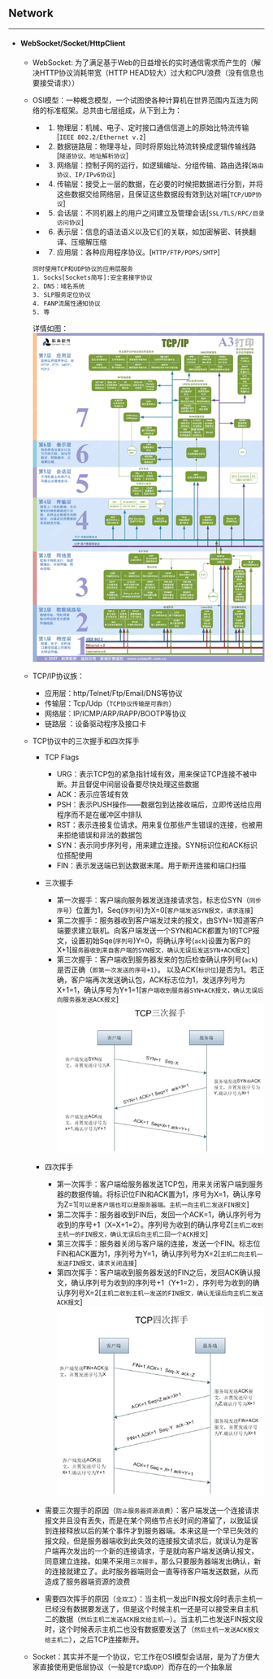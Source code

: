 ## Network
---

+ #### WebSocket/Socket/HttpClient
	+ WebSocket: 为了满足基于Web的日益增长的实时通信需求而产生的（解决HTTP协议消耗带宽（HTTP HEAD较大）过大和CPU浪费（没有信息也要接受请求））
	+ OSI模型：一种概念模型，一个试图使各种计算机在世界范围内互连为网络的标准框架。总共由七层组成，从下到上为：
		+ 1. 物理层：机械、电子、定时接口通信信道上的原始比特流传输[`IEEE 802.2/Ethernet v.2`]
		+ 2. 数据链路层：物理寻址，同时将原始比特流转换成逻辑传输线路[`隧道协议、地址解析协议`]
		+ 3. 网络层：控制子网的运行，如逻辑编址、分组传输、路由选择[`路由协议、IP/IPv6协议`]
		+ 4. 传输层：接受上一层的数据，在必要的时候把数据进行分割，并将这些数据交给网络层，且保证这些数据段有效到达对端[`TCP/UDP协议`]
		+ 5. 会话层：不同机器上的用户之间建立及管理会话[`SSL/TLS/RPC/目录访问协议`]
		+ 6. 表示层：信息的语法语义以及它们的关联，如加密解密、转换翻译、压缩解压缩
		+ 7. 应用层：各种应用程序协议。[`HTTP/FTP/POPS/SMTP`]
		
		```
		同时使用TCP和UDP协议的应用层服务
		1. Socks[Sockets简写]:安全套接字协议
		2. DNS：域名系统
		3. SLP服务定位协议
		4. FANP流属性通知协议
		5. 等
		```
		详情如图：
		![OSI七层模型](./images/TCP-IP.gif)
	+ TCP/IP协议族：
		+ 应用层：http/Telnet/Ftp/Email/DNS等协议
		+ 传输层：Tcp/Udp（`TCP协议传输是可靠的`）
		+ 网络层：IP/ICMP/ARP/RAPP/BOOTP等协议
		+ 链路层 ：设备驱动程序及接口卡
	+ TCP协议中的三次握手和四次挥手
		+ TCP Flags
			+ URG：表示TCP包的紧急指针域有效，用来保证TCP连接不被中断。并且督促中间层设备要尽快处理这些数据
			+ ACK：表示应答域有效
			+ PSH：表示PUSH操作——数据包到达接收端后，立即传送给应用程序而不是在缓冲区中排队
			+ RST：表示连接复位请求。用来复位那些产生错误的连接，也被用来拒绝错误和非法的数据包
			+ SYN：表示同步序列号，用来建立连接。SYN标识位和ACK标识位搭配使用
			+ FIN：表示发送端已到达数据末尾。用于断开连接和端口扫描  
		+ 三次握手
			+ 第一次握手：客户端向服务器发送连接请求包，标志位SYN（`同步序号`）位置为1，Seq(`序列号`)为X=0[`客户端发送SYN报文，请求连接`]
			+ 第二次握手：服务器收到客户端发过来的报文，由SYN=1知道客户端要求建立联机。向客户端发送一个SYN和ACK都置为1的TCP报文，设置初始Sqe(`序列号`)Y=0，将确认序号(`ack`)设置为客户的X+1[`服务器收到来自客户端的SYN报文，确认无误后发送SYN+ACK报文`]
			+ 第三次握手：客户端收到服务器发来的包后检查确认序列号(`ack`)是否正确（`即第一次发送的序号+1`）。 以及ACK(`标识位`)是否为1。若正确，客户端再次发送确认包，ACK标志位为1，发送序列号为X+1=1，确认序号为Y+1=1[`客户端收到服务器SYN+ACK报文，确认无误后向服务器发送ACK报文`]
		![TCP三次握手](./images/TCP_Three_Shake_Hands.jpg)
		+ 四次挥手
			+ 第一次挥手：客户端给服务器发送TCP包，用来关闭客户端到服务器的数据传输。将标识位FIN和ACK置为1，序号为X=1，确认序号为Z=1[`可以是客户端也可以是服务器端。主机一向主机二发送FIN报文`]
			+ 第二次挥手：服务器收到FIN后，发回一个ACK=1，确认序列号为收到的序号+1（X=X+1=2）。序列号为收到的确认序号Z[`主机二收到主机一的FIN报文，确认无误后向主机二回一个ACK报文`]
			+ 第三次挥手：服务器关闭与客户端的连接，发送一个FIN。标志位FIN和ACK置为1，序列号为Y=1，确认序列号为X=2[`主机二向主机一发送FIN报文，请求关闭连接`]
			+ 第四次挥手：客户端收到服务器发送的FIN之后，发回ACK确认报文，确认序列号为收到的序列号+1（Y+1=2），序列号为收到的确认序列号X=2[`主机二收到主机一发送的FIN报文，确认无误后向主机二发送ACK报文`] 
		![TCP三次握手](./images/TCP_Four_Wave_Hands.jpg)
		
		+ 需要三次握手的原因（`防止服务器资源浪费`）：客户端发送一个连接请求报文并且没有丢失，而是在某个网络节点长时间的滞留了，以致延误到连接释放以后的某个事件才到服务器端。本来这是一个早已失效的报文段，但是服务器端收到此失效的连接报文请求后，就误认为是客户端再次发出的一个新的连接请求，于是就向客户端发送确认报文，同意建立连接。如果不采用`三次握手`，那么只要服务器端发出确认，新的连接就建立了。此时服务器端则会一直等待客户端发送数据，从而造成了服务器端资源的浪费
		+ 需要四次挥手的原因（`全双工`）：当主机一发出FIN报文段时表示主机一已经没有数据要发送了，但是这个时候主机一还是可以接受来自主机二的数据（`然后主机二发送ACK报文给主机一`）。当主机二也发送FIN报文段时，这个时候表示主机二也没有数据要发送了（`然后主机一发送ACK报文给主机二`），之后TCP连接断开。
	+ Socket：其实并不是一个协议，它工作在OSI模型会话层，是为了方便大家直接使用更低层协议（一般是`TCP`或`UDP`）而存在的一个抽象层
